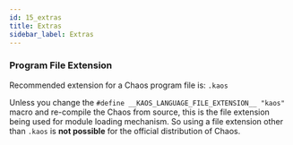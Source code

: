 ```yaml
---
id: 15_extras
title: Extras
sidebar_label: Extras
---
```


### Program File Extension

Recommended extension for a Chaos program file is: `.kaos`

Unless you change the `#define __KAOS_LANGUAGE_FILE_EXTENSION__ "kaos"` macro and re-compile the Chaos from source,
this is the file extension being used for module loading mechanism. So using a file extension other than `.kaos`
is **not possible** for the official distribution of Chaos.
